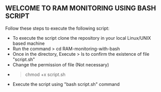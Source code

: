 WELCOME TO RAM MONITORING USING BASH SCRIPT
-------------------------------------------
Follow these steps to execute the following script:
- To execute the script clone the repository in your local Linux/UNIX based machine
- Run the command > cd RAM-monitoring-with-bash
- Once in the directory, Execute > ls to confirm the existence of file "script.sh"
- Change the permission of file (Not necessary)
- > chmod +x script.sh
- Execute the script using "bash script.sh" command

